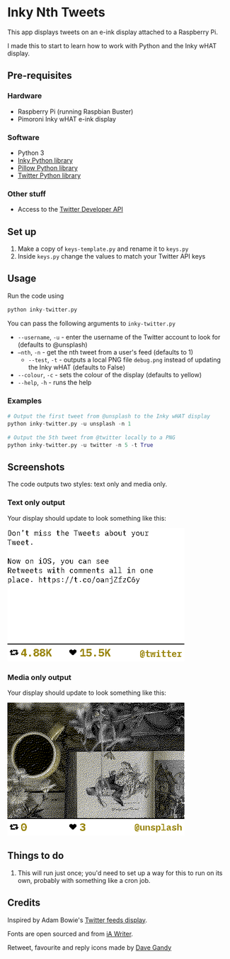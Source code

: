 # Inky Nth Tweets

This app displays tweets on an e-ink display attached to a Raspberry Pi.

I made this to start to learn how to work with Python and the Inky wHAT display.

## Pre-requisites

### Hardware

- Raspberry Pi (running Raspbian Buster)
- Pimoroni Inky wHAT e-ink display

### Software

- Python 3
- [Inky Python library](https://github.com/pimoroni/inky)
- [Pillow Python library](https://pillow.readthedocs.io/en/stable/index.html)
- [Twitter Python library](https://python-twitter.readthedocs.io/en/latest/)

### Other stuff

- Access to the [Twitter Developer API](https://developer.twitter.com)

## Set up

1. Make a copy of `keys-template.py` and rename it to `keys.py`
2. Inside `keys.py` change the values to match your Twitter API keys

##  Usage

Run the code using 

```python
python inky-twitter.py
```

You can pass the following arguments to `inky-twitter.py`

- `--username`, `-u` - enter the username of the Twitter account to look for (defaults to @unsplash)
- `—nth`, `-n` - get the nth tweet from a user's feed (defaults to 1)
	- `--test`, `-t` - outputs a local PNG file `debug.png` instead of updating the Inky wHAT (defaults to False)
- `--colour`, `-c` - sets the colour of the display (defaults to yellow)
- `--help`, `-h` - runs the help

### Examples

```python
# Output the first tweet from @unsplash to the Inky wHAT display
python inky-twitter.py -u unsplash -n 1 
```

```python
# Output the 5th tweet from @twitter locally to a PNG
python inky-twitter.py -u twitter -n 5 -t True
```

## Screenshots

The code outputs two styles: text only and media only.

### Text only output

Your display should update to look something like this:

![](https://github.com/johnpeart/inky-nth-tweet/blob/master/screenshot-text.png)

### Media only output

Your display should update to look something like this:

![](https://github.com/johnpeart/inky-nth-tweet/blob/master/screenshot-media.png)

## Things to do

1. This will run just once; you'd need to set up a way for this to run on its own, probably with something like a cron job.

## Credits

Inspired by Adam Bowie's [Twitter feeds display](https://www.adambowie.com/blog/2019/09/news-twitter-feeds-and-inky-what-e-ink-display/).

Fonts are open sourced and from [iA Writer](https://github.com/iaolo/iA-Fonts).

Retweet, favourite and reply icons made by [Dave Gandy](https://www.flaticon.com/authors/dave-gandy")